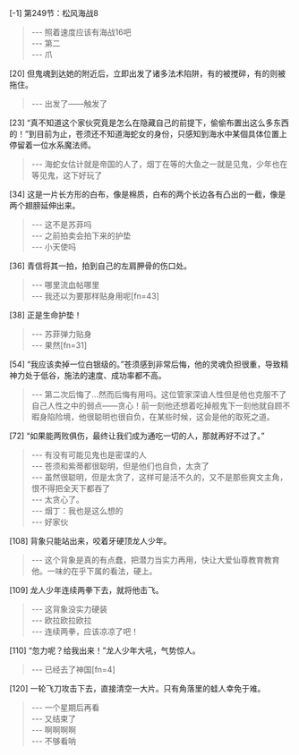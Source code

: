 
[-1] 第249节：松风海战8
>--- 照着速度应该有海战16吧<br>
>--- 第二<br>
>--- 爪<br>

[20] 但鬼魂到达她的附近后，立即出发了诸多法术陷阱，有的被搅碎，有的则被拖住。
>--- 出发了——触发了<br>

[23] “真不知道这个家伙究竟是怎么在隐藏自己的前提下，偷偷布置出这么多东西的！”到目前为止，苍须还不知道海蛇女的身份，只感知到海水中某個具体位置上停留着一位水系魔法师。
>--- 海蛇女估计就是帝国的人了，烟丁在等的大鱼之一就是见鬼，少年也在等见鬼，这下好玩了<br>

[34] 这是一片长方形的白布，像是棉质，白布的两个长边各有凸出的一截，像是两个翅膀延伸出来。
>--- 这不是苏菲吗<br>
>--- 之前拍卖会拍下来的护垫<br>
>--- 小天使吗<br>

[36] 青信将其一拍，拍到自己的左肩胛骨的伤口处。
>--- 哪里流血帖哪里<br>
>--- 我还以为要那样贴身用呢[fn=43]<br>

[38] 正是生命护垫！
>--- 苏菲弹力贴身<br>
>--- 果然[fn=31]<br>

[54] “我应该卖掉一位白银级的。”苍须感到非常后悔，他的灵魂负担很重，导致精神力处于低谷，施法的速度、成功率都不高。
>--- 第二次后悔了…然而后悔有用吗。这位管家深谙人性但是他也克服不了自己人性之中的弱点——贪心！前一刻他还想着吃掉舰鬼下一刻他就自顾不暇身陷险境，他很聪明也很自负，在某些时候，这会是他的取死之道。<br>

[72] “如果能两败俱伤，最终让我们成为通吃一切的人，那就再好不过了。”
>--- 有没有可能见鬼也是密谍的人<br>
>--- 苍须和紫蒂都很聪明，但是他们也自负，太贪了<br>
>--- 虽然很聪明，但是太贪了，这样可是活不久的，又不是那些爽文主角，恨不得把全天下都吞了<br>
>--- 太贪心了。<br>
>--- 烟丁：我也是这么想的<br>
>--- 好家伙<br>

[108] 背象只能站出来，咬着牙硬顶龙人少年。
>--- 这个背象是真的有点蠢，把潜力当实力再用，快让大爱仙尊教育教育他。一味的在乎下属的看法，硬上。<br>

[109] 龙人少年连续两拳下去，就将他击飞。
>--- 这背象没实力硬装<br>
>--- 欧拉欧拉欧拉<br>
>--- 连续两拳，应该凉凉了吧！<br>

[110] “忽力呢？给我出来！”龙人少年大吼，气势惊人。
>--- 已经去了神国[fn=4]<br>

[120] 一轮飞刀攻击下去，直接清空一大片。只有角落里的蛙人幸免于难。
>--- 一个星期后再看<br>
>--- 又结束了<br>
>--- 啊啊啊啊<br>
>--- 不够看呐<br>
